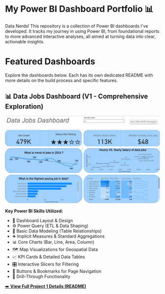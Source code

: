 # My Power BI Dashboard Portfolio 📊

Data Nerds! This repository is a collection of Power BI dashboards I've developed. It tracks my journey in using Power BI, from foundational reports to more advanced interactive analyses, all aimed at turning data into clear, actionable insights.

# Featured Dashboards

Explore the dashboards below. Each has its own dedicated README with more details on the build process and specific features.

## 📊 Data Jobs Dashboard (V1 - Comprehensive Exploration)

![Data Jobs DB GIF](/images/Dashboard_page_1.png)

**Key Power BI Skills Utilized:**

- 🎨 Dashboard Layout & Design  
- ⚙️ Power Query (ETL & Data Shaping)  
- 🔗 Basic Data Modeling (Table Relationships)  
- ➕ Implicit Measures & Standard Aggregations  
- 📊 Core Charts (Bar, Line, Area, Column)  
- 🗺️ Map Visualizations for Geospatial Data  
- 📈 KPI Cards & Detailed Data Tables  
- 🎛️ Interactive Slicers for Filtering  
- 🔘 Buttons & Bookmarks for Page Navigation  
- 🔄 Drill-Through Functionality  

 [➡️ **View Full Project 1 Details (README)**](/Data_Jobs_V1/README.md)
 

